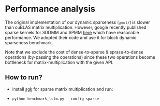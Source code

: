 # Performance analysis

The original implementation of our dynamic sparseness (`gmul/`) is slower than cuBLAS matrix multiplication. However, google recently published
sparse kernels for SDDMM and SPMM [here](https://github.com/google-research/google-research/tree/master/sgk) which have 
reasonable performance. We adopted their code and use it for block dynamic sparseness benchmark.

Note that we exclude the cost of dense-to-sparse & sprase-to-dense operations (by-passing the operations) since these two operations become bottleneck for matrix-multiplication with the given API.

## How to run?

- Install [sgk](https://github.com/google-research/google-research/tree/master/sgk) for sparse matrix
multiplication and run:

- ``python benchmark_lstm.py --config sparse``   

